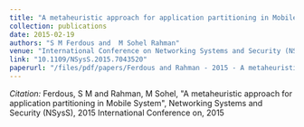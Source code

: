 ```yaml
---
title: "A metaheuristic approach for application partitioning in Mobile System"
collection: publications
date: 2015-02-19
authors: "S M Ferdous and  M Sohel Rahman"
venue: "International Conference on Networking Systems and Security (NSysS)"
link: "10.1109/NSysS.2015.7043520"
paperurl: "/files/pdf/papers/Ferdous and Rahman - 2015 - A metaheuristic approach for application partitioning in mobile system.pdf"
---
```

*Citation:* Ferdous, S M and Rahman, M Sohel, "A metaheuristic approach for application partitioning in Mobile System", Networking Systems and Security (NSysS), 2015 International Conference on, 2015
